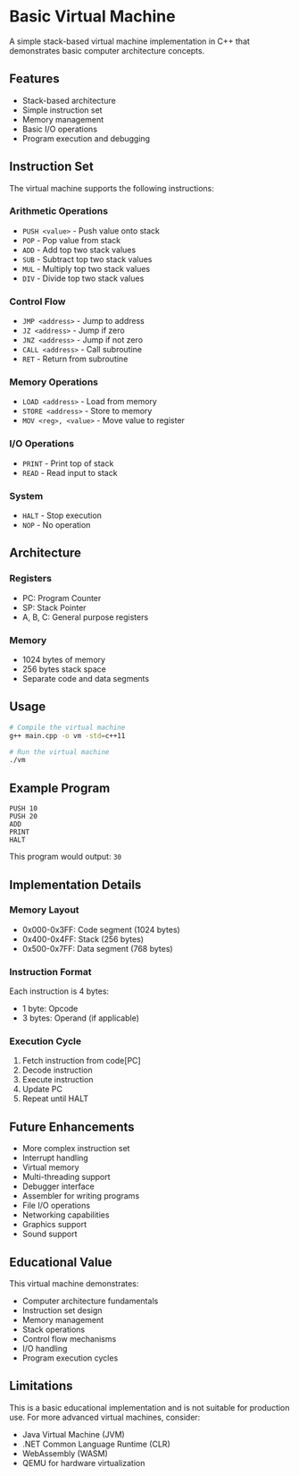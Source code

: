 # Basic Virtual Machine

A simple stack-based virtual machine implementation in C++ that demonstrates basic computer architecture concepts.

## Features

- Stack-based architecture
- Simple instruction set
- Memory management
- Basic I/O operations
- Program execution and debugging

## Instruction Set

The virtual machine supports the following instructions:

### Arithmetic Operations
- `PUSH <value>` - Push value onto stack
- `POP` - Pop value from stack
- `ADD` - Add top two stack values
- `SUB` - Subtract top two stack values
- `MUL` - Multiply top two stack values
- `DIV` - Divide top two stack values

### Control Flow
- `JMP <address>` - Jump to address
- `JZ <address>` - Jump if zero
- `JNZ <address>` - Jump if not zero
- `CALL <address>` - Call subroutine
- `RET` - Return from subroutine

### Memory Operations
- `LOAD <address>` - Load from memory
- `STORE <address>` - Store to memory
- `MOV <reg>, <value>` - Move value to register

### I/O Operations
- `PRINT` - Print top of stack
- `READ` - Read input to stack

### System
- `HALT` - Stop execution
- `NOP` - No operation

## Architecture

### Registers
- PC: Program Counter
- SP: Stack Pointer
- A, B, C: General purpose registers

### Memory
- 1024 bytes of memory
- 256 bytes stack space
- Separate code and data segments

## Usage

```bash
# Compile the virtual machine
g++ main.cpp -o vm -std=c++11

# Run the virtual machine
./vm
```

## Example Program

```
PUSH 10
PUSH 20
ADD
PRINT
HALT
```

This program would output: `30`

## Implementation Details

### Memory Layout
- 0x000-0x3FF: Code segment (1024 bytes)
- 0x400-0x4FF: Stack (256 bytes)
- 0x500-0x7FF: Data segment (768 bytes)

### Instruction Format
Each instruction is 4 bytes:
- 1 byte: Opcode
- 3 bytes: Operand (if applicable)

### Execution Cycle
1. Fetch instruction from code[PC]
2. Decode instruction
3. Execute instruction
4. Update PC
5. Repeat until HALT

## Future Enhancements

- More complex instruction set
- Interrupt handling
- Virtual memory
- Multi-threading support
- Debugger interface
- Assembler for writing programs
- File I/O operations
- Networking capabilities
- Graphics support
- Sound support

## Educational Value

This virtual machine demonstrates:
- Computer architecture fundamentals
- Instruction set design
- Memory management
- Stack operations
- Control flow mechanisms
- I/O handling
- Program execution cycles

## Limitations

This is a basic educational implementation and is not suitable for production use. For more advanced virtual machines, consider:
- Java Virtual Machine (JVM)
- .NET Common Language Runtime (CLR)
- WebAssembly (WASM)
- QEMU for hardware virtualization
